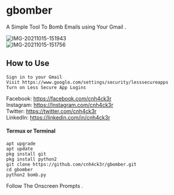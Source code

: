 # gbomber
A Simple Tool To Bomb Emails using Your Gmail .

<img src="https://i.ibb.co/PzXpdwK/IMG-20211015-151943.jpg" alt="IMG-20211015-151943" border="0">
<br/>
<img src="https://i.ibb.co/NKmsh1d/IMG-20211015-151756.jpg" alt="IMG-20211015-151756" border="0">

## How to Use
```
Sign in to your Gmail
Visit https://www.google.com/settings/security/lesssecureapps
Turn on Less Secure App Logins
```
Facebook: https://facebook.com/cnh4ck3r <br/>
Instagram: https://Instagram.com/cnh4ck3r <br/>
Twitter: https://twitter.com/cnh4ck3r <br/>
LinkedIn: https://linkedin.com/in/cnh4ck3r <br/>

#### Termux or Terminal
```
apt upgrade
apt update
pkg install git
pkg install python2
git clone https://github.com/cnh4ck3r/gbomber.git
cd gbomber
python2 bomb.py
```
Follow The Onscreen Prompts .
